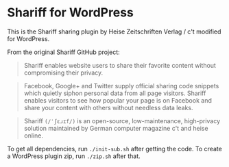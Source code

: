 # Shariff for WordPress

This is the Shariff sharing plugin by Heise Zeitschriften Verlag / c't modified for WordPress.

From the original Shariff GitHub project:

> Shariff enables website users to share their favorite content without compromising their privacy.

> Facebook, Google+ and Twitter supply official sharing code snippets which quietly siphon personal data from all page visitors. Shariff enables visitors to see how popular your page is on Facebook and share your content with others without needless data leaks.

> Shariff `(/ˈʃɛɹɪf/)` is an open-source, low-maintenance, high-privacy solution maintained by German computer magazine c't and heise online.

To get all dependencies, run `./init-sub.sh` after getting the code. To create a WordPress plugin zip, run `./zip.sh` after that.